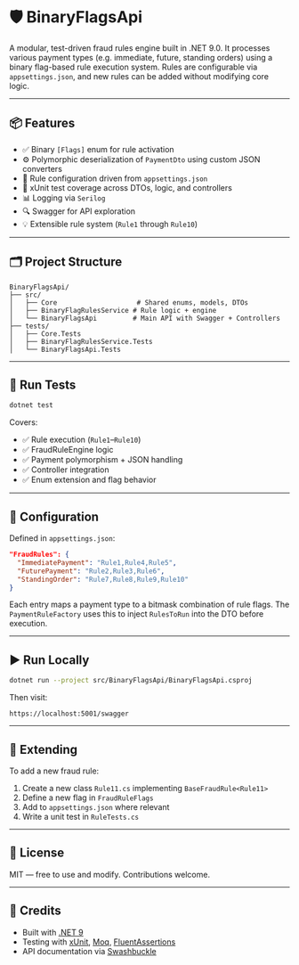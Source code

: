# 🛡️ BinaryFlagsApi

A modular, test-driven fraud rules engine built in .NET 9.0. It processes various payment types (e.g. immediate, future, standing orders) using a binary flag-based rule execution system. Rules are configurable via `appsettings.json`, and new rules can be added without modifying core logic.

---

## 📦 Features

- ✅ Binary `[Flags]` enum for rule activation
- ⚙️ Polymorphic deserialization of `PaymentDto` using custom JSON converters
- 🔁 Rule configuration driven from `appsettings.json`
- 🧪 xUnit test coverage across DTOs, logic, and controllers
- 📊 Logging via `Serilog`
- 🔍 Swagger for API exploration
- 💡 Extensible rule system (`Rule1` through `Rule10`)

---

## 🗂️ Project Structure

```
BinaryFlagsApi/
├── src/
│   ├── Core                    # Shared enums, models, DTOs
│   ├── BinaryFlagRulesService # Rule logic + engine
│   └── BinaryFlagsApi         # Main API with Swagger + Controllers
├── tests/
│   ├── Core.Tests
│   ├── BinaryFlagRulesService.Tests
│   └── BinaryFlagsApi.Tests
```

---

## 🧪 Run Tests

```bash
dotnet test
```

Covers:

- ✅ Rule execution (`Rule1`–`Rule10`)
- ✅ FraudRuleEngine logic
- ✅ Payment polymorphism + JSON handling
- ✅ Controller integration
- ✅ Enum extension and flag behavior

---

## 🔧 Configuration

Defined in `appsettings.json`:

```json
"FraudRules": {
  "ImmediatePayment": "Rule1,Rule4,Rule5",
  "FuturePayment": "Rule2,Rule3,Rule6",
  "StandingOrder": "Rule7,Rule8,Rule9,Rule10"
}
```

Each entry maps a payment type to a bitmask combination of rule flags. The `PaymentRuleFactory` uses this to inject `RulesToRun` into the DTO before execution.

---

## ▶️ Run Locally

```bash
dotnet run --project src/BinaryFlagsApi/BinaryFlagsApi.csproj
```

Then visit:

```
https://localhost:5001/swagger
```

---

## 🧩 Extending

To add a new fraud rule:

1. Create a new class `Rule11.cs` implementing `BaseFraudRule<Rule11>`
2. Define a new flag in `FraudRuleFlags`
3. Add to `appsettings.json` where relevant
4. Write a unit test in `RuleTests.cs`

---

## 📜 License

MIT — free to use and modify. Contributions welcome.

---

## 🙌 Credits

- Built with [.NET 9](https://dotnet.microsoft.com/)
- Testing with [xUnit](https://xunit.net/), [Moq](https://github.com/moq/moq4), [FluentAssertions](https://fluentassertions.com/)
- API documentation via [Swashbuckle](https://github.com/domaindrivendev/Swashbuckle.AspNetCore)
